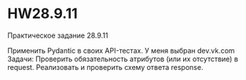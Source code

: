 # HW28.9.11
Практическое задание 28.9.11

Применить Pydantic в своих API-тестах.  У меня выбран dev.vk.com
Задачи:
Проверить обязательность атрибутов (или их отсутствие) в request.
Реализовать и проверить схему ответа response.
